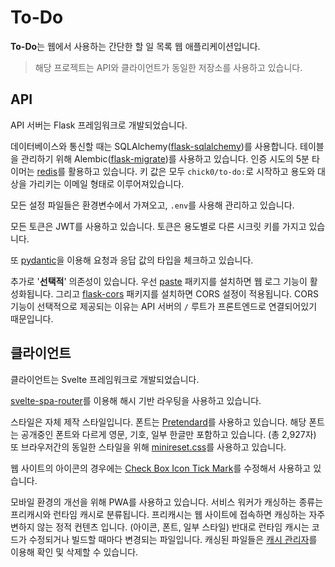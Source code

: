 # To-Do

**To-Do**는 웹에서 사용하는 간단한 할 일 목록 웹 애플리케이션입니다.

> 해당 프로젝트는 API와 클라이언트가 동일한 저장소를 사용하고 있습니다.

## API

API 서버는 Flask 프레임워크로 개발되었습니다.

데이터베이스와 통신할 때는 SQLAlchemy([flask-sqlalchemy](https://github.com/pallets-eco/flask-sqlalchemy))를 사용합니다. 테이블을 관리하기 위해 Alembic([flask-migrate](https://github.com/miguelgrinberg/Flask-Migrate))를 사용하고 있습니다. 인증 시도의 5분 타이머는 [redis](https://redis.io)를 활용하고 있습니다. 키 값은 모두 `chick0/to-do:`로 시작하고 용도와 대상을 가리키는 이메일 형태로 이루어져있습니다.

모든 설정 파일들은 환경변수에서 가져오고, `.env`를 사용해 관리하고 있습니다.

모든 토큰은 JWT를 사용하고 있습니다. 토큰은 용도별로 다른 시크릿 키를 가지고 있습니다.

또 [pydantic](https://github.com/pydantic/pydantic)을 이용해 요청과 응답 값의 타입을 체크하고 있습니다.

추가로 '**선택적**' 의존성이 있습니다. 우선 [paste](https://github.com/cdent/paste) 패키지를 설치하면 웹 로그 기능이 활성화됩니다. 그리고 [flask-cors](https://github.com/corydolphin/flask-cors) 패키지를 설치하면 CORS 설정이 적용됩니다. CORS 기능이 선택적으로 제공되는 이유는 API 서버의 `/` 루트가 프론트엔드로 연결되어있기 때문입니다.

## 클라이언트

클라이언트는 Svelte 프레임워크로 개발되었습니다.

[svelte-spa-router](https://github.com/ItalyPaleAle/svelte-spa-router)를 이용해 해시 기반 라우팅을 사용하고 있습니다.

스타일은 자체 제작 스타일입니다. 폰트는 [Pretendard](https://github.com/orioncactus/pretendard)를 사용하고 있습니다. 해당 폰트는 공개중인 폰트와 다르게 영문, 기호, 일부 한글만 포함하고 있습니다. (총 2,927자) 또 브라우저간의 동일한 스타일을 위해 [minireset.css](https://github.com/jgthms/minireset.css)를 사용하고 있습니다.

웹 사이트의 아이콘의 경우에는 [Check Box Icon Tick Mark](https://pixabay.com/images/id-1294836/)를 수정해서 사용하고 있습니다.

모바일 환경의 개선을 위해 PWA를 사용하고 있습니다. 서비스 워커가 캐싱하는 종류는 프리캐시와 런타임 캐시로 분류됩니다. 프리캐시는 웹 사이트에 접속하면 캐싱하는 자주 변하지 않는 정적 컨텐츠 입니다. (아이콘, 폰트, 일부 스타일) 반대로 런타임 캐시는 코드가 수정되거나 빌드할 때마다 변경되는 파일입니다. 캐싱된 파일들은 [캐시 관리자](https://github.com/chick0/to-do/blob/master/public/cache.html)를 이용해 확인 및 삭제할 수 있습니다.
